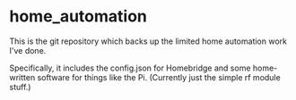 # home_automation

This is the git repository which backs up the limited home
automation work I've done.

Specifically, it includes the config.json for Homebridge
and some home-written software for things like the Pi.
(Currently just the simple rf module stuff.)
